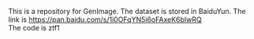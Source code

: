 This is a repository for GenImage.
The dataset is stored in BaiduYun.
The link is 
https://pan.baidu.com/s/1i0OFqYN5i6oFAxeK6bIwRQ  
The code is
ztf1